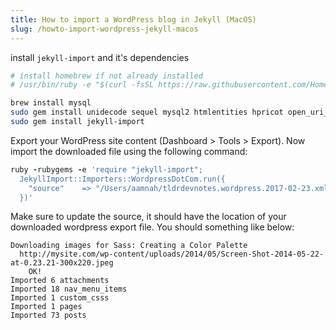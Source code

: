 ```yaml
---
title: How to import a WordPress blog in Jekyll (MacOS)
slug: /howto-import-wordpress-jekyll-macos
---
```


install `jekyll-import` and it's dependencies

```bash
# install homebrew if not already installed
# /usr/bin/ruby -e "$(curl -fsSL https://raw.githubusercontent.com/Homebrew/install/master/install)"

brew install mysql
sudo gem install unidecode sequel mysql2 htmlentities hpricot open_uri_redirections 
sudo gem install jekyll-import
```

Export your WordPress site content (Dashboard > Tools > Export). Now import the downloaded file using the following command: 

```ruby
ruby -rubygems -e 'require "jekyll-import"; 
  JekyllImport::Importers::WordpressDotCom.run({ 
    "source"    => "/Users/aamnah/tldrdevnotes.wordpress.2017-02-23.xml",
  })'
```
Make sure to update the source, it should have the location of your downloaded wordpress export file. You should something like below:

```
Downloading images for Sass: Creating a Color Palette
  http://mysite.com/wp-content/uploads/2014/05/Screen-Shot-2014-05-22-at-0.23.21-300x220.jpeg
    OK!
Imported 6 attachments
Imported 18 nav_menu_items
Imported 1 custom_csss
Imported 1 pages
Imported 73 posts
```
